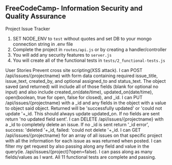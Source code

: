 **FreeCodeCamp**- Information Security and Quality Assurance
------

Project Issue Tracker

1) SET NODE_ENV to `test` without quotes and set DB to your mongo connection string in .env file
2) Complete the project in `routes/api.js` or by creating a handler/controller
3) You will add any security features to `server.js`
4) You will create all of the functional tests in `tests/2_functional-tests.js`


User Stories
Prevent cross site scripting(XSS attack).
I can POST /api/issues/{projectname} with form data containing required issue_title, issue_text, created_by, and optional assigned_to and status_text.
The object saved (and returned) will include all of those fields (blank for optional no input) and also include created_on(date/time), updated_on(date/time), open(boolean, true for open, false for closed), and _id.
I can PUT /api/issues/{projectname} with a _id and any fields in the object with a value to object said object. Returned will be 'successfully updated' or 'could not update '+_id. This should always update updated_on. If no fields are sent return 'no updated field sent'.
I can DELETE /api/issues/{projectname} with a _id to completely delete an issue. If no _id is sent return '_id error', success: 'deleted '+_id, failed: 'could not delete '+_id.
I can GET /api/issues/{projectname} for an array of all issues on that specific project with all the information for each issue as was returned when posted.
I can filter my get request by also passing along any field and value in the query(ie. /api/issues/{project}?open=false). I can pass along as many fields/values as I want.
All 11 functional tests are complete and passing.